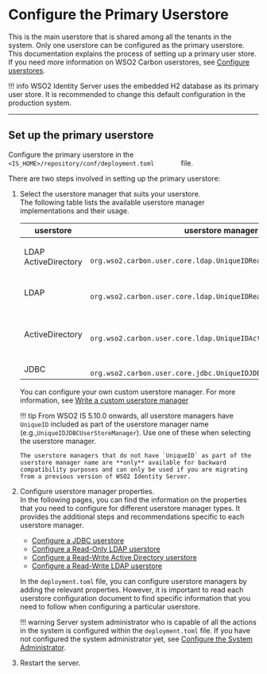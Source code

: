 # Configure the Primary Userstore

This is the main userstore that is shared among all the tenants in the
system. Only one userstore can be configured as the primary userstore.
This documentation explains the process of setting up a primary user
store. If you need more information on WSO2 Carbon userstores, see
[Configure userstores]({{base_path}}/deploy/configure-user-stores).

!!! info 
    WSO2 Identity Server uses the embedded H2 database as its primary user store.
    It is recommended to change this default configuration in the production system.

---

## Set up the primary userstore

Configure the primary userstore in the
`         <IS_HOME>/repository/conf/deployment.toml        ` file.

There are two steps involved in setting up the primary userstore:

1.  Select the userstore manager that suits your userstore.  
    The following table lists the available userstore manager
    implementations and their usage.

    <table>
    <colgroup>
    <col style={{ width: "10%" }} />
    <col style={{ width: "40%" }} />
    <col style={{ width: "48%" }} />
    </colgroup>
    <thead>
    <tr class="header">
    <th>userstore</th>
    <th>userstore manager class</th>
    <th>Description</th>
    </tr>
    </thead>
    <tbody>
    <tr class="odd">
    <td><p>LDAP ActiveDirectory</p></td>
    <td><code>               org.wso2.carbon.user.core.ldap.UniqueIDReadOnlyLDAPUserStoreManager              </code></td>
    <td>Used to do read-only operations for LDAP or ActiveDirectory userstores</td>
    </tr>
    <tr class="even">
    <td>LDAP</td>
    <td><code>               org.wso2.carbon.user.core.ldap.UniqueIDReadWriteLDAPUserStoreManager              </code></td>
    <td>Used for LDAP user stores to do both read and write operations. This is the default primary user store configuration in the <code>deployment.toml</code> file for WSO2 Identity Server.</td>
    </tr>
    <tr class="odd">
    <td>ActiveDirectory</td>
    <td><code>               org.wso2.carbon.user.core.ldap.UniqueIDActiveDirectoryUserStoreManager              </code></td>
    <td>This is used to configure an Active Directory Domain Service (AD DS) or Active Directory Lightweight Directory Service (AD LDS). This can be used only for read/write operations. If you need to use AD as read-only, you must use <code>               org.wso2.carbon.user.core.ldap.UniqueIDReadOnlyLDAPUserStoreManager.              </code></td>
    </tr>
    <tr class="even">
    <td>JDBC</td>
    <td><code>               org.wso2.carbon.user.core.jdbc.UniqueIDJDBCUserStoreManager              </code></td>
    <td>This is used for JDBC userstores.</td>
    </tr>
    </tbody>
    </table>

    You can configure your own custom userstore manager. For more information, see [Write a custom userstore manager]({{base_path}}/references/extend/write-a-custom-user-store-manager)

    !!! tip
        From WSO2 IS 5.10.0 onwards, all userstore managers have `UniqueID` included as part of the userstore manager name (e.g.,`UniqueIDJDBCUserStoreManager`). Use one of these when selecting the userstore manager. 
        
        The userstore managers that do not have `UniqueID` as part of the userstore manager name are **only** available for backward compatibility purposes and can only be used if you are migrating from a previous version of WSO2 Identity Server. 

2.  Configure userstore manager properties.  
    In the following pages, you can find the information on the
    properties that you need to configure for different userstore manager types.
    It provides the additional steps and recommendations specific to
    each userstore manager.  

    -   [Configure a JDBC userstore]({{base_path}}/deploy/configure-a-jdbc-user-store)
    -   [Configure a Read-Only LDAP userstore]({{base_path}}/deploy/configure-a-read-only-ldap-user-store)
    -   [Configure a Read-Write Active Directory userstore]({{base_path}}/deploy/configure-a-read-write-active-directory-user-store)
    -   [Configure a Read-Write LDAP userstore]({{base_path}}/deploy/configure-a-read-write-ldap-user-store)

    In the `deployment.toml` file, you can configure userstore managers by adding the relevant properties.
    However, it is important to read each userstore configuration
    document to find specific information that you need to follow when
    configuring a particular userstore.

    !!! warning
        Server system administrator who is capable of all the actions in the
        system is configured within the `deployment.toml` file. If you have not
        configured the system administrator yet, see [Configure the System Administrator]({{base_path}}/deploy/configure-the-system-administrator).
    

3.  Restart the server.
